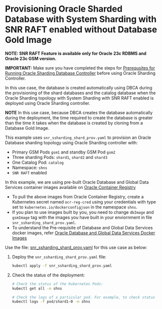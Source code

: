 # Provisioning Oracle Sharded Database with System Sharding with SNR RAFT enabled without Database Gold Image

**NOTE: SNR RAFT Feature is available only for Oracle 23c RDBMS and Oracle 23c GSM version.**

**IMPORTANT:** Make sure you have completed the steps for [Prerequsites for Running Oracle Sharding Database Controller](../../README.md#prerequsites-for-running-oracle-sharding-database-controller) before using Oracle Sharding Controller.

In this use case, the database is created automatically using DBCA during the provisioning of the shard databases and the catalog database when the Oracle Sharding topology with System Sharding with SNR RAFT enabled is deployed using Oracle Sharding controller.

**NOTE** In this use case, because DBCA creates the database automatically during the deployment, the time required to create the database is greater than the time it takes when the database is created by cloning from a Database Gold Image.

This example uses `snr_ssharding_shard_prov.yaml` to provision an Oracle Database sharding topology using Oracle Sharding controller with:

* Primary GSM Pods `gsm1` and standby GSM Pod `gsm2`
* Three sharding Pods: `shard1`, `shard2` and `shard3`
* One Catalog Pod: `catalog`
* Namespace: `shns`
* `SNR RAFT` enabled


In this example, we are using pre-built Oracle Database and Global Data Services container images available on [Oracle Container Registry](https://container-registry.oracle.com/)
  * To pull the above images from Oracle Container Registry, create a Kubernetes secret named `ocr-reg-cred` using your credentials with type set to `kubernetes.io/dockerconfigjson` in the namespace `shns`.
  * If you plan to use images built by you, you need to change `dbImage` and `gsmImage` tag with the images you have built in your enviornment in file `snr_ssharding_shard_prov.yaml`.
  * To understand the Pre-requisite of Database and Global Data Services docker images, refer [Oracle Database and Global Data Services Docker Images](../../README.md#3-oracle-database-and-global-data-services-docker-images)
  

Use the file: [snr_ssharding_shard_prov.yaml](./snr_ssharding_shard_prov.yaml) for this use case as below:

1. Deploy the `snr_ssharding_shard_prov.yaml` file:
    ```sh
    kubectl apply -f snr_ssharding_shard_prov.yaml
    ```
1. Check the status of the deployment:
    ```sh
    # Check the status of the Kubernetes Pods:
    kubectl get all -n shns

    # Check the logs of a particular pod. For example, to check status of pod "shard1-0":
    kubectl logs -f pod/shard1-0 -n shns
    ```
